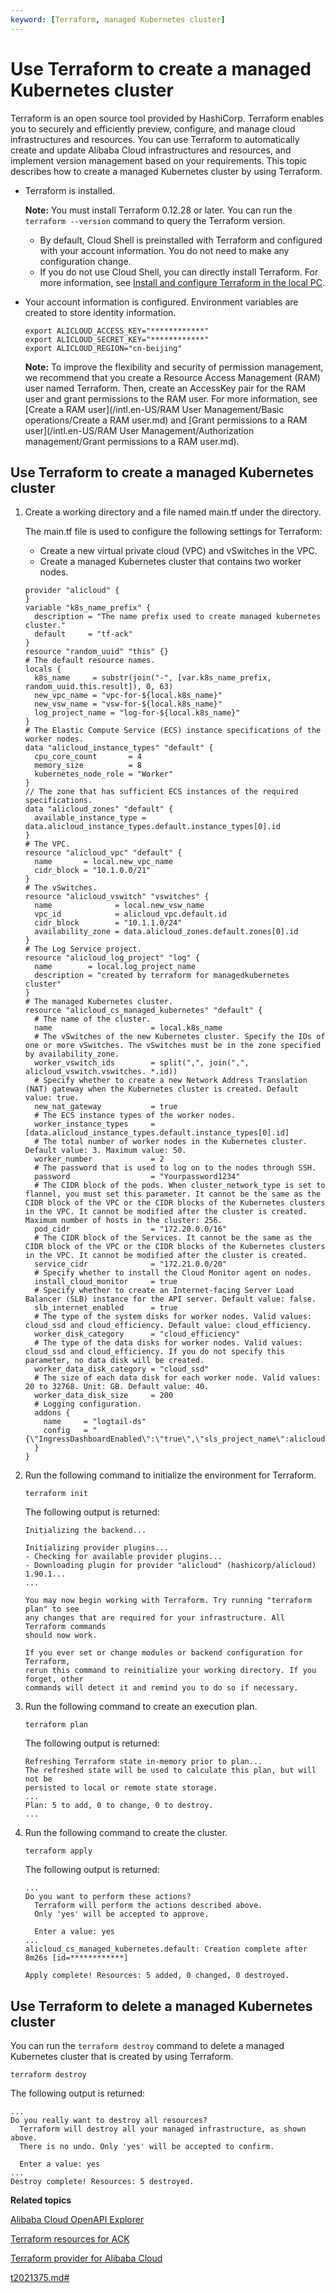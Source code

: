 ```yaml
---
keyword: [Terraform, managed Kubernetes cluster]
---
```


# Use Terraform to create a managed Kubernetes cluster

Terraform is an open source tool provided by HashiCorp. Terraform enables you to securely and efficiently preview, configure, and manage cloud infrastructures and resources. You can use Terraform to automatically create and update Alibaba Cloud infrastructures and resources, and implement version management based on your requirements. This topic describes how to create a managed Kubernetes cluster by using Terraform.

-   Terraform is installed.

    **Note:** You must install Terraform 0.12.28 or later. You can run the `terraform --version` command to query the Terraform version.

    -   By default, Cloud Shell is preinstalled with Terraform and configured with your account information. You do not need to make any configuration change.
    -   If you do not use Cloud Shell, you can directly install Terraform. For more information, see [Install and configure Terraform in the local PC]().
-   Your account information is configured. Environment variables are created to store identity information.

    ```
    export ALICLOUD_ACCESS_KEY="************"
    export ALICLOUD_SECRET_KEY="************"
    export ALICLOUD_REGION="cn-beijing"
    ```

    **Note:** To improve the flexibility and security of permission management, we recommend that you create a Resource Access Management \(RAM\) user named Terraform. Then, create an AccessKey pair for the RAM user and grant permissions to the RAM user. For more information, see [Create a RAM user](/intl.en-US/RAM User Management/Basic operations/Create a RAM user.md) and [Grant permissions to a RAM user](/intl.en-US/RAM User Management/Authorization management/Grant permissions to a RAM user.md).


## Use Terraform to create a managed Kubernetes cluster

1.  Create a working directory and a file named main.tf under the directory.

    The main.tf file is used to configure the following settings for Terraform:

    -   Create a new virtual private cloud \(VPC\) and vSwitches in the VPC.
    -   Create a managed Kubernetes cluster that contains two worker nodes.
    ```
    provider "alicloud" {
    }
    variable "k8s_name_prefix" {
      description = "The name prefix used to create managed kubernetes cluster."
      default     = "tf-ack"
    }
    resource "random_uuid" "this" {}
    # The default resource names.
    locals {
      k8s_name     = substr(join("-", [var.k8s_name_prefix, random_uuid.this.result]), 0, 63)
      new_vpc_name = "vpc-for-${local.k8s_name}"
      new_vsw_name = "vsw-for-${local.k8s_name}"
      log_project_name = "log-for-${local.k8s_name}"
    }
    # The Elastic Compute Service (ECS) instance specifications of the worker nodes.
    data "alicloud_instance_types" "default" {
      cpu_core_count       = 4
      memory_size          = 8
      kubernetes_node_role = "Worker"
    }
    // The zone that has sufficient ECS instances of the required specifications.
    data "alicloud_zones" "default" {
      available_instance_type = data.alicloud_instance_types.default.instance_types[0].id
    }
    # The VPC.
    resource "alicloud_vpc" "default" {
      name       = local.new_vpc_name
      cidr_block = "10.1.0.0/21"
    }
    # The vSwitches.
    resource "alicloud_vswitch" "vswitches" {
      name              = local.new_vsw_name
      vpc_id            = alicloud_vpc.default.id
      cidr_block        = "10.1.1.0/24"
      availability_zone = data.alicloud_zones.default.zones[0].id
    }
    # The Log Service project.
    resource "alicloud_log_project" "log" {
      name        = local.log_project_name
      description = "created by terraform for managedkubernetes cluster"
    }
    # The managed Kubernetes cluster.
    resource "alicloud_cs_managed_kubernetes" "default" {
      # The name of the cluster.
      name                      = local.k8s_name
      # The vSwitches of the new Kubernetes cluster. Specify the IDs of one or more vSwitches. The vSwitches must be in the zone specified by availability_zone.
      worker_vswitch_ids        = split(",", join(",", alicloud_vswitch.vswitches. *.id))
      # Specify whether to create a new Network Address Translation (NAT) gateway when the Kubernetes cluster is created. Default value: true.
      new_nat_gateway           = true
      # The ECS instance types of the worker nodes.
      worker_instance_types     = [data.alicloud_instance_types.default.instance_types[0].id]
      # The total number of worker nodes in the Kubernetes cluster. Default value: 3. Maximum value: 50.
      worker_number             = 2
      # The password that is used to log on to the nodes through SSH.
      password                  = "Yourpassword1234"
      # The CIDR block of the pods. When cluster_network_type is set to flannel, you must set this parameter. It cannot be the same as the CIDR block of the VPC or the CIDR blocks of the Kubernetes clusters in the VPC. It cannot be modified after the cluster is created. Maximum number of hosts in the cluster: 256.
      pod_cidr                  = "172.20.0.0/16"
      # The CIDR block of the Services. It cannot be the same as the CIDR block of the VPC or the CIDR blocks of the Kubernetes clusters in the VPC. It cannot be modified after the cluster is created.
      service_cidr              = "172.21.0.0/20"
      # Specify whether to install the Cloud Monitor agent on nodes.
      install_cloud_monitor     = true
      # Specify whether to create an Internet-facing Server Load Balancer (SLB) instance for the API server. Default value: false.
      slb_internet_enabled      = true
      # The type of the system disks for worker nodes. Valid values: cloud_ssd and cloud_efficiency. Default value: cloud_efficiency.
      worker_disk_category      = "cloud_efficiency"
      # The type of the data disks for worker nodes. Valid values: cloud_ssd and cloud_efficiency. If you do not specify this parameter, no data disk will be created.
      worker_data_disk_category = "cloud_ssd"
      # The size of each data disk for each worker node. Valid values: 20 to 32768. Unit: GB. Default value: 40.
      worker_data_disk_size     = 200
      # Logging configuration.
      addons {
        name     = "logtail-ds"
        config   = "{\"IngressDashboardEnabled\":\"true\",\"sls_project_name\":alicloud_log_project.log.name}"
      }
    }
    ```

2.  Run the following command to initialize the environment for Terraform.

    ```
    terraform init
    ```

    The following output is returned:

    ```
    Initializing the backend...
    
    Initializing provider plugins...
    - Checking for available provider plugins...
    - Downloading plugin for provider "alicloud" (hashicorp/alicloud) 1.90.1...
    ...
    
    You may now begin working with Terraform. Try running "terraform plan" to see
    any changes that are required for your infrastructure. All Terraform commands
    should now work.
    
    If you ever set or change modules or backend configuration for Terraform,
    rerun this command to reinitialize your working directory. If you forget, other
    commands will detect it and remind you to do so if necessary.
    ```

3.  Run the following command to create an execution plan.

    ```
    terraform plan
    ```

    The following output is returned:

    ```
    Refreshing Terraform state in-memory prior to plan...
    The refreshed state will be used to calculate this plan, but will not be
    persisted to local or remote state storage.
    ...
    Plan: 5 to add, 0 to change, 0 to destroy.
    ...
    ```

4.  Run the following command to create the cluster.

    ```
    terraform apply
    ```

    The following output is returned:

    ```
    ...
    Do you want to perform these actions?
      Terraform will perform the actions described above.
      Only 'yes' will be accepted to approve.
    
      Enter a value: yes
    ...
    alicloud_cs_managed_kubernetes.default: Creation complete after 8m26s [id=************]
    
    Apply complete! Resources: 5 added, 0 changed, 0 destroyed.
    ```


## Use Terraform to delete a managed Kubernetes cluster

You can run the `terraform destroy` command to delete a managed Kubernetes cluster that is created by using Terraform.

```
terraform destroy
```

The following output is returned:

```
...
Do you really want to destroy all resources?
  Terraform will destroy all your managed infrastructure, as shown above.
  There is no undo. Only 'yes' will be accepted to confirm.

  Enter a value: yes
...
Destroy complete! Resources: 5 destroyed.
```

**Related topics**  


[Alibaba Cloud OpenAPI Explorer](https://api.aliyun.com/#/cli?tool=Terraform&module=managed-kubernetes&namespace=terraform-alicloud-modules)

[Terraform resources for ACK](https://registry.terraform.io/providers/aliyun/alicloud/latest/docs/resources/cs_kubernetes)

[Terraform provider for Alibaba Cloud](https://github.com/hashicorp/terraform-provider-alicloud)

[t2021375.md\#]()

